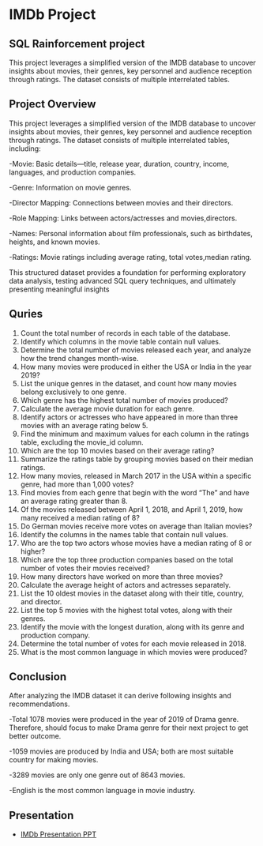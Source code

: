 # IMDb Project
## SQL Rainforcement project
This project leverages a simplified version of the IMDB database to uncover insights about movies, their genres, key personnel and audience reception through ratings. The dataset consists of multiple interrelated tables.

## Project Overview
This project leverages a simplified version of the IMDB database to uncover insights about movies, their genres, key personnel and audience reception through ratings. The dataset consists of multiple interrelated tables, including: 


  -Movie: Basic details—title, release year, duration, country, income, languages, and production companies. 
  
  -Genre: Information on movie genres. 
  
  -Director Mapping: Connections between movies and their directors. 
  
  -Role Mapping: Links between actors/actresses and movies,directors. 
  
  -Names: Personal information about film professionals, such as birthdates, heights, and known movies. 
  
  -Ratings: Movie ratings including average rating, total votes,median rating. 
  
  
This structured dataset provides a foundation for performing exploratory data analysis, testing advanced SQL query techniques, and ultimately presenting meaningful insights 

## Quries

  1. Count the total number of records in each table of the database. 
  2. Identify which columns in the movie table contain null values. 
  3. Determine the total number of movies released each year, and analyze how the trend changes 
month-wise. 
  4. How many movies were produced in either the USA or India in the year 2019? 
  5. List the unique genres in the dataset, and count how many movies belong exclusively to one 
genre. 
  6. Which genre has the highest total number of movies produced? 
  7. Calculate the average movie duration for each genre. 
  8. Identify actors or actresses who have appeared in more than three movies with an average 
rating below 5. 
  9. Find the minimum and maximum values for each column in the ratings table, excluding the 
movie_id column. 
  10. Which are the top 10 movies based on their average rating? 
  11. Summarize the ratings table by grouping movies based on their median ratings. 
  12. How many movies, released in March 2017 in the USA within a specific genre, had more 
than 1,000 votes? 
  13. Find movies from each genre that begin with the word “The” and have an average rating 
greater than 8. 
  14. Of the movies released between April 1, 2018, and April 1, 2019, how many received a 
median rating of 8? 
  15. Do German movies receive more votes on average than Italian movies? 
  16. Identify the columns in the names table that contain null values. 
  17. Who are the top two actors whose movies have a median rating of 8 or higher? 
  18. Which are the top three production companies based on the total number of votes their 
movies received?
  19. How many directors have worked on more than three movies? 
  20. Calculate the average height of actors and actresses separately. 
  21. List the 10 oldest movies in the dataset along with their title, country, and director. 
  22. List the top 5 movies with the highest total votes, along with their genres. 
  23. Identify the movie with the longest duration, along with its genre and production company. 
  24. Determine the total number of votes for each movie released in 2018. 
  25. What is the most common language in which movies were produced?

## Conclusion

After analyzing the IMDB dataset it can derive following insights and recommendations. 


  -Total 1078 movies were produced in the year of 2019 of Drama genre. Therefore, should focus to make Drama genre for their next project to get better outcome. 
  
  -1059 movies are produced by India and USA; both are most suitable country for making movies. 
  
  -3289 movies are only one genre out of 8643 movies.
  
  -English is the most common language in movie industry.


## Presentation
- <a href="https://github.com/prabinp242/IMDb-SQL/blob/main/IMDB%20Project.pptx"> IMDb Presentation PPT </a>
